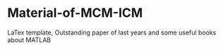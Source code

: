 # Material-of-MCM-ICM
LaTex template, Outstanding paper of last years and some useful books about MATLAB
